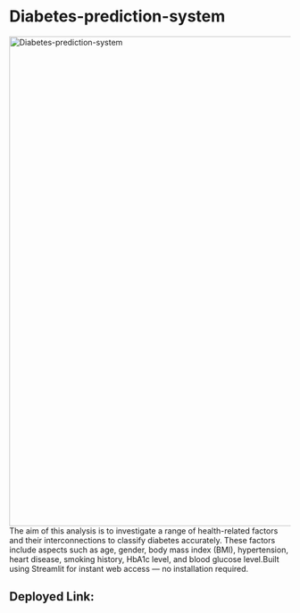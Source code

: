 # Diabetes-prediction-system
<img width="1143" height="878" alt="Diabetes-prediction-system" src="https://github.com/user-attachments/assets/614b5d55-9caa-464a-8222-0824b755bffe" />
The aim of this analysis is to investigate a range of health-related factors and their interconnections to classify diabetes accurately. These factors include aspects such as age, gender, body mass index (BMI), hypertension, heart disease, smoking history, HbA1c level, and blood glucose level.Built using Streamlit for instant web access — no installation required.

## Deployed Link:
